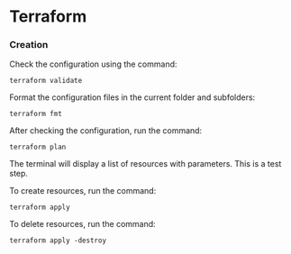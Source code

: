 # Terraform

### Creation 

Check the configuration using the command:

`terraform validate`

Format the configuration files in the current folder and subfolders:

`terraform fmt`


After checking the configuration, run the command:

`terraform plan`

The terminal will display a list of resources with parameters. This is a test step.

To create resources, run the command:

`terraform apply`

To delete resources, run the command:

`terraform apply -destroy`
